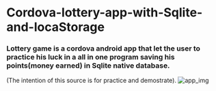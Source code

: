 # Cordova-lottery-app-with-Sqlite-and-locaStorage
### Lottery game is a cordova android app that let the user to practice his luck in a all in one program saving his points(money earned) in Sqlite native database.
(The intention of this source is for practice and demostrate).
![app_img](http://s33.postimg.org/757quf9kv/Screenshot_2016_05_31_00_28_26.png)
